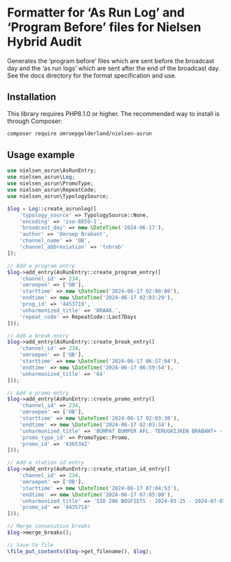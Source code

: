 # Formatter for ‘As Run Log’ and ‘Program Before’ files for Nielsen Hybrid Audit

Generates the ‘program before’ files which are sent before the broadcast day and the ‘as run logs’ which are sent after the end of the broadcast day. See the docs directory for the format specification and use.

## Installation

This library requires PHP8.1.0 or higher. The recommended way to install is through Composer:

```bash
composer require omroepgelderland/nielsen-asrun
```

## Usage example

```php
use nielsen_asrun\AsRunEntry;
use nielsen_asrun\Log;
use nielsen_asrun\PromoType;
use nielsen_asrun\RepeatCode;
use nielsen_asrun\TypologySource;

$log = Log::create_asrunlog([
    'typology_source' => TypologySource::None,
    'encoding' => 'iso-8859-1',
    'broadcast_day' => new \DateTime('2024-06-17'),
    'author' => 'Omroep Brabant',
    'channel_name' => 'OB',
    'channel_abbreviation' => 'tvbrab'
]);

// Add a program entry
$log->add_entry(AsRunEntry::create_program_entry([
    'channel_id' => 234,
    'omroepen' => ['OB'],
    'starttime' => new \DateTime('2024-06-17 02:00:00'),
    'endtime' => new \DateTime('2024-06-17 02:03:29'),
    'prog_id' => '4453719',
    'unharmonized_title' => 'KRAAK.',
    'repeat_code' => RepeatCode::Last7Days
]));

// Add a break entry
$log->add_entry(AsRunEntry::create_break_entry([
    'channel_id' => 234,
    'omroepen' => ['OB'],
    'starttime' => new \DateTime('2024-06-17 06:57:04'),
    'endtime' => new \DateTime('2024-06-17 06:59:54'),
    'unharmonized_title' => '64'
]));

// Add a promo entry
$log->add_entry(AsRunEntry::create_promo_entry([
    'channel_id' => 234,
    'omroepen' => ['OB'],
    'starttime' => new \DateTime('2024-06-17 02:03:30'),
    'endtime' => new \DateTime('2024-06-17 02:03:34'),
    'unharmonized_title' => 'BÜMPAT BUMPER AFL. TERUGKIJKEN BRABANT+ - 2023',
    'promo_type_id' => PromoType::Promo,
    'promo_id' => '4365342'
]));

// Add a station id entry
$log->add_entry(AsRunEntry::create_station_id_entry([
    'channel_id' => 234,
    'omroepen' => ['OB'],
    'starttime' => new \DateTime('2024-06-17 07:04:53'),
    'endtime' => new \DateTime('2024-06-17 07:05:00'),
    'unharmonized_title' => 'SID 206 BOSFIETS - 2024-03-25 - 2024-07-01',
    'promo_id' => '4435714'
]));

// Merge consecutive breaks
$log->merge_breaks();

// Save to file
\file_put_contents($log->get_filename(), $log);
```
